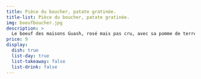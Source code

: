 ```yaml
---
title: Pièce du boucher, patate gratinée.
title-list: Pièce du boucher, patate gratinée.
img: boeufboucher.jpg
description: >
  Le boeuf des maisons Guash, rosé mais pas cru, avec sa pomme de terre gratinée.
price: 9
display:
  dish: true
  list-day: true
  list-takeaway: false
  list-drink: false
---
```


